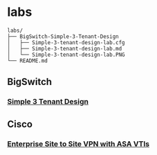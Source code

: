 # labs

```
labs/
├── BigSwitch-Simple-3-Tenant-Design
│   ├── Simple-3-tenant-design-lab.cfg
│   ├── Simple-3-tenant-design-lab.md
│   └── Simple-3-tenant-design-lab.PNG
└── README.md

```

## BigSwitch

### [Simple 3 Tenant Design](/BigSwitch-Simple-3-Tenant-Design/Simple-3-tenant-design-lab.md)

## Cisco

### [Enterprise Site to Site VPN with ASA VTIs](/Cisco-Enterprise-Site-to-Site-VPN-with-ASA-VTIs/Enterprise-Site-to-Site-VPN-with-ASA-VTIs.md)